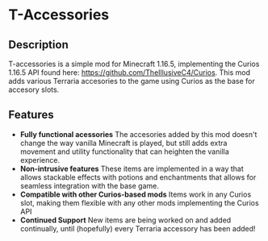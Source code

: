# T-Accessories

## Description

T-accessories is a simple mod for Minecraft 1.16.5, implementing the Curios 1.16.5 API found here: https://github.com/TheIllusiveC4/Curios. This mod adds various Terraria accesories to the game using Curios as the base for accesory slots.

## Features

* **Fully functional acessories**     The accesories added by this mod doesn't change the way vanilla Minecraft is played, but still adds extra movement and utility functionality that can heighten the vanilla experience.
* **Non-intrusive features**    These items are implemented in a way that allows stackable effects with potions and enchantments that allows for seamless integration with the base game.
* **Compatible with other Curios-based mods**    Items work in any Curios slot, making them flexible with any other mods implementing the Curios API
* **Continued Support**     New items are being worked on and added continually, until (hopefully) every Terraria accessory has been added!
